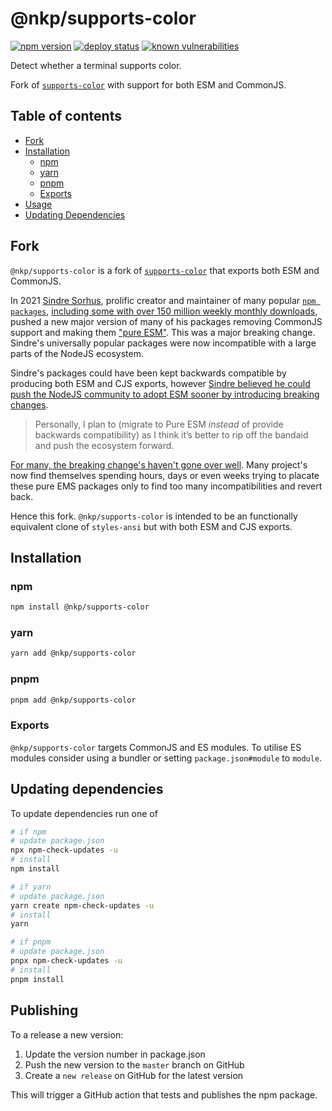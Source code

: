 # @nkp/supports-color

[![npm version](https://badge.fury.io/js/%40nkp%2Fsupports-color.svg)](https://www.npmjs.com/package/@nkp/supports-color)
[![deploy status](https://github.com/nickkelly1/supports-color/actions/workflows/release.yml/badge.svg)](https://github.com/nickkelly1/supports-color/actions/workflows/release.yml)
[![known vulnerabilities](https://snyk.io/test/github/nickkelly1/supports-color/badge.svg)](https://snyk.io/test/github/nickkelly1/supports-color)

Detect whether a terminal supports color.

Fork of [`supports-color`](https://github.com/chalk/supports-color) with support for both ESM and CommonJS.

## Table of contents

- [Fork](#fork)
- [Installation](#installation)
  - [npm](#npm)
  - [yarn](#yarn)
  - [pnpm](#pnpm)
  - [Exports](#exports)
- [Usage](#usage)
- [Updating Dependencies](#updating-dependencies)

## Fork

`@nkp/supports-color` is a fork of [`supports-color`](https://github.com/chalk/supports-color) that exports both ESM and CommonJS.

In 2021 [Sindre Sorhus](https://gist.github.com/sindresorhus), prolific creator and maintainer of many popular [`npm packages`](https://www.npmjs.com/~sindresorhus), [including some with over 150 million weekly monthly downloads](https://www.npmjs.com/package/chalk), pushed a new major version of many of his packages removing CommonJS support and making them ["pure ESM"](https://gist.github.com/sindresorhus/a39789f98801d908bbc7ff3ecc99d99c). This was a major breaking change. Sindre's universally popular packages were now incompatible with a large parts of the NodeJS ecosystem.

Sindre's packages could have been kept backwards compatible by producing both ESM and CJS exports, however [Sindre believed he could push the NodeJS community to adopt ESM sooner by introducing breaking changes](https://blog.sindresorhus.com/get-ready-for-esm-aa53530b3f77).

> Personally, I plan to (migrate to Pure ESM *instead* of provide backwards compatibility) as I think it’s better to rip off the bandaid and push the ecosystem forward.

[For many, the breaking change's haven't gone over well](https://gist.github.com/joepie91/bca2fda868c1e8b2c2caf76af7dfcad3). Many project's now find themselves spending hours, days or even weeks trying to placate these pure EMS packages only to find too many incompatibilities and revert back.

Hence this fork. `@nkp/supports-color` is intended to be an functionally equivalent clone of `styles-ansi` but with both ESM and CJS exports.

## Installation

### npm

```sh
npm install @nkp/supports-color
```

### yarn

```sh
yarn add @nkp/supports-color
```

### pnpm

```sh
pnpm add @nkp/supports-color
```

### Exports

`@nkp/supports-color` targets CommonJS and ES modules. To utilise ES modules consider using a bundler or setting `package.json#module` to `module`.

## Updating dependencies

To update dependencies run one of

```sh
# if npm
# update package.json
npx npm-check-updates -u
# install
npm install

# if yarn
# update package.json
yarn create npm-check-updates -u
# install
yarn

# if pnpm
# update package.json
pnpx npm-check-updates -u
# install
pnpm install
```

## Publishing

To a release a new version:

1. Update the version number in package.json
2. Push the new version to the `master` branch on GitHub
3. Create a `new release` on GitHub for the latest version

This will trigger a GitHub action that tests and publishes the npm package.
